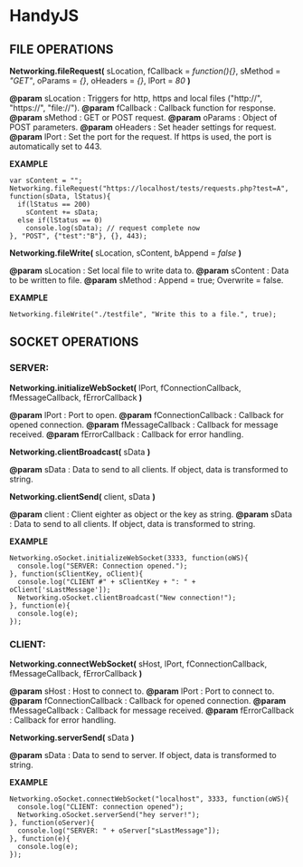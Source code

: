 # HandyJS

## FILE OPERATIONS

**Networking.fileRequest(** sLocation, fCallback = *function(){}*, sMethod = *"GET"*, oParams = *{}*, oHeaders = *{}*, lPort = *80* **)**

**@param** sLocation : Triggers for http, https and local files ("http://", "https://", "file://").
**@param** fCallback : Callback function for response.
**@param** sMethod   : GET or POST request.
**@param** oParams   : Object of POST parameters.
**@param** oHeaders  : Set header settings for request.
**@param** lPort     : Set the port for the request. If https is used, the port is automatically set to 443.

**EXAMPLE**
```
var sContent = "";
Networking.fileRequest("https://localhost/tests/requests.php?test=A", function(sData, lStatus){
  if(lStatus == 200)
    sContent += sData;
  else if(lStatus == 0)
    console.log(sData); // request complete now
}, "POST", {"test":"B"}, {}, 443);
```

**Networking.fileWrite(** sLocation, sContent, bAppend = *false* **)**

**@param** sLocation : Set local file to write data to.
**@param** sContent  : Data to be written to file.
**@param** sMethod   : Append = true; Overwrite = false.

**EXAMPLE**
```
Networking.fileWrite("./testfile", "Write this to a file.", true);
```

## SOCKET OPERATIONS

### SERVER:

**Networking.initializeWebSocket(** lPort, fConnectionCallback, fMessageCallback, fErrorCallback **)**

**@param** lPort                : Port to open.
**@param** fConnectionCallback  : Callback for opened connection.
**@param** fMessageCallback     : Callback for message received.
**@param** fErrorCallback       : Callback for error handling.

**Networking.clientBroadcast(** sData **)**

**@param** sData : Data to send to all clients. If object, data is transformed to string.

**Networking.clientSend(** client, sData **)**

**@param** client : Client eighter as object or the key as string.
**@param** sData  : Data to send to all clients. If object, data is transformed to string.

**EXAMPLE**
```
Networking.oSocket.initializeWebSocket(3333, function(oWS){
  console.log("SERVER: Connection opened.");
}, function(sClientKey, oClient){
  console.log("CLIENT #" + sClientKey + ": " + oClient['sLastMessage']);
  Networking.oSocket.clientBroadcast("New connection!");
}, function(e){
  console.log(e);
});
```

### CLIENT:

**Networking.connectWebSocket(** sHost, lPort, fConnectionCallback, fMessageCallback, fErrorCallback **)**

**@param** sHost                : Host to connect to.
**@param** lPort                : Port to connect to.
**@param** fConnectionCallback  : Callback for opened connection.
**@param** fMessageCallback     : Callback for message received.
**@param** fErrorCallback       : Callback for error handling.

**Networking.serverSend(** sData **)**

**@param** sData : Data to send to server. If object, data is transformed to string.

**EXAMPLE**
```
Networking.oSocket.connectWebSocket("localhost", 3333, function(oWS){
  console.log("CLIENT: connection opened");
  Networking.oSocket.serverSend("hey server!");
}, function(oServer){
  console.log("SERVER: " + oServer["sLastMessage"]);
}, function(e){
  console.log(e);
});
```
